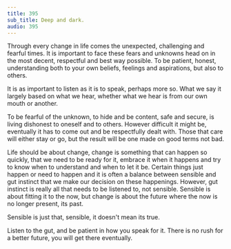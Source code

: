 ```yaml
---
title: 395
sub_title: Deep and dark.
audio: 395
---
```

Through every change in life comes the unexpected, challenging and fearful times. It is important to face these fears and unknowns head on in the most decent, respectful and best way possible. To be patient, honest, understanding both to your own beliefs, feelings and aspirations, but also to others.

It is as important to listen as it is to speak, perhaps more so. What we say it largely based on what we hear, whether what we hear is from our own mouth or another.

To be fearful of the unknown, to hide and be content, safe and secure, is living dishonest to oneself and to others. However difficult it might be, eventually it has to come out and be respectfully dealt with. Those that care will either stay or go, but the result will be one made on good terms not bad.

Life should be about change, change is something that can happen so quickly, that we need to be ready for it, embrace it when it happens and try to know when to understand and when to let it be. Certain things just happen or need to happen and it is often a balance between sensible and gut instinct that we make our decision on these happenings. However, gut instinct is really all that needs to be listened to, not sensible. Sensible is about fitting it to the now, but change is about the future where the now is no longer present, its past.

Sensible is just that, sensible, it doesn't mean its true.

Listen to the gut, and be patient in how you speak for it. There is no rush for a better future, you will get there eventually.


